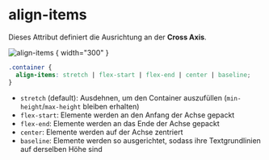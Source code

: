 # align-items

Dieses Attribut definiert die Ausrichtung an der **Cross Axis**.

![align-items](align-items.png) { width="300" }

```CSS
.container {
  align-items: stretch | flex-start | flex-end | center | baseline;
}
```

- `stretch` (default): Ausdehnen, um den Container auszufüllen (`min-height`/`max-height` bleiben erhalten)
- `flex-start`: Elemente werden an den Anfang der Achse gepackt
- `flex-end`: Elemente werden an das Ende der Achse gepackt
- `center`: Elemente werden auf der Achse zentriert
- `baseline`: Elemente werden so ausgerichtet, sodass ihre Textgrundlinien auf derselben Höhe sind
